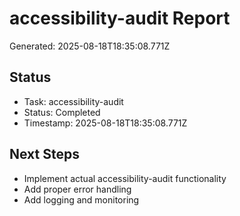 # accessibility-audit Report

Generated: 2025-08-18T18:35:08.771Z

## Status
- Task: accessibility-audit
- Status: Completed
- Timestamp: 2025-08-18T18:35:08.771Z

## Next Steps
- Implement actual accessibility-audit functionality
- Add proper error handling
- Add logging and monitoring
